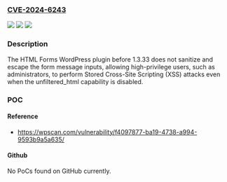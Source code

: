 ### [CVE-2024-6243](https://cve.mitre.org/cgi-bin/cvename.cgi?name=CVE-2024-6243)
![](https://img.shields.io/static/v1?label=Product&message=HTML%20Forms%20&color=blue)
![](https://img.shields.io/static/v1?label=Version&message=0%3C%201.3.33%20&color=brighgreen)
![](https://img.shields.io/static/v1?label=Vulnerability&message=CWE-79%20Cross-Site%20Scripting%20(XSS)&color=brighgreen)

### Description

The HTML Forms  WordPress plugin before 1.3.33 does not sanitize and escape the form message inputs, allowing high-privilege users, such as administrators, to perform Stored Cross-Site Scripting (XSS) attacks even when the unfiltered_html capability is disabled.

### POC

#### Reference
- https://wpscan.com/vulnerability/f4097877-ba19-4738-a994-9593b9a5a635/

#### Github
No PoCs found on GitHub currently.

